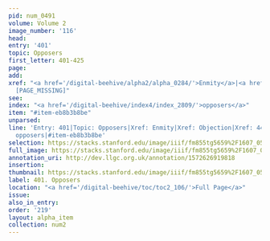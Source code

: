 ```yaml
---
pid: num_0491
volume: Volume 2
image_number: '116'
head: 
entry: '401'
topic: Opposers
first_letter: 401-425
page: 
add: 
xref: "<a href='/digital-beehive/alpha2/alpha_0284/'>Enmity</a>|<a href='/digital-beehive/alpha5/num_0258/'>Objection</a>|4499
  [PAGE_MISSING]"
see: 
index: "<a href='/digital-beehive/index4/index_2809/'>opposers</a>"
item: "#item-eb8b3b8be"
unparsed: 
line: 'Entry: 401|Topic: Opposers|Xref: Enmity|Xref: Objection|Xref: 4499 [PAGE_MISSING]|Index:
  opposers|#item-eb8b3b8be'
selection: https://stacks.stanford.edu/image/iiif/fm855tg5659%2F1607_0583/868,261,2918,785/full/0/default.jpg
full_image: https://stacks.stanford.edu/image/iiif/fm855tg5659%2F1607_0583/full/full/0/default.jpg
annotation_uri: http://dev.llgc.org.uk/annotation/1572626919818
insertion: 
thumbnail: https://stacks.stanford.edu/image/iiif/fm855tg5659%2F1607_0583/868,261,600,180/250,/0/default.jpg
label: 401. Opposers
location: "<a href='/digital-beehive/toc/toc2_106/'>Full Page</a>"
issue: 
also_in_entry: 
order: '219'
layout: alpha_item
collection: num2
---
```


